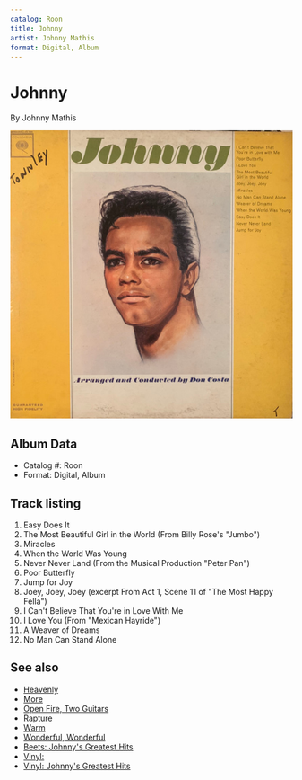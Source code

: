 ```yaml
---
catalog: Roon
title: Johnny
artist: Johnny Mathis
format: Digital, Album
---
```


# Johnny

By Johnny Mathis

![](../../assets/albumcovers/Johnny_Mathis-Johnny.png)

## Album Data

- Catalog #: Roon
- Format: Digital, Album


## Track listing


1. Easy Does It
2. The Most Beautiful Girl in the World (From Billy Rose's "Jumbo")
3. Miracles
4. When the World Was Young
5. Never Never Land (From the Musical Production "Peter Pan")
6. Poor Butterfly
7. Jump for Joy
8. Joey, Joey, Joey (excerpt From Act 1, Scene 11 of "The Most Happy Fella")
9. I Can't Believe That You're in Love With Me
10. I Love You (From "Mexican Hayride")
11. A Weaver of Dreams
12. No Man Can Stand Alone


## See also

- [Heavenly](Heavenly.md)
- [More](More-_Johnnys_Greatest_Hits.md)
- [Open Fire, Two Guitars](Open_Fire__Two_Guitars.md)
- [Rapture](Rapture.md)
- [Warm](Warm.md)
- [Wonderful, Wonderful](Wonderful__Wonderful.md)
- [Beets: Johnny's Greatest Hits](../../Beets/Johnny_Mathis/Johnnys_Greatest_Hits.md)
- [Vinyl: ](../../Vinyl/Johnny_Mathis/Johnny_Mathis.md)
- [Vinyl: Johnny's Greatest Hits](../../Vinyl/Johnny_Mathis/Johnnys_Greatest_Hits.md)
